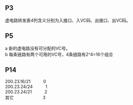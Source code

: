 ## P3
虚电路转发表4列含义分别为入接口、入VC码、出接口、出VC码。

## P5
a  新的虚电路没有可分配的VC号。  
b  每条链路有两个可用的VC号，4条链路有2^4=16个组合

## P14
200.23.16/21&emsp;&emsp;&emsp;0  
200.23.24/24&emsp;&emsp;&emsp;1  
200.23.24/21&emsp;&emsp;&emsp;2  
其它&emsp;&emsp;&emsp;&emsp;&emsp;&emsp;&nbsp;&nbsp;&nbsp;3